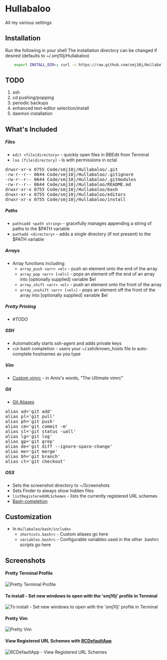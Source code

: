 Hullabaloo
==========

All my various settings



Installation
------------

Run the following in your shell
The installation directory can be changed if desired (defaults to ~/.smj10j/Hullabaloo)
```bash 
	export INSTALL_DIR=; curl -s https://raw.github.com/smj10j/Hullabaloo/master/install/install.sh | /bin/bash && exit 0
```


TODO
----

1. ssh
2. cd pushing/popping
3. periodic backups
4. enhanced text-editor selection/install
5. daemon installation


What's Included
---------------

##### Files
- `edit <file|directory>` - quickly open files in BBEdit from Terminal
- `lso [file|directory]` - ls with permissions in octal
<pre>
drwxr-xr-x 0755 Code/smj10j/Hullabaloo/.git
-rw-r--r-- 0644 Code/smj10j/Hullabaloo/.gitignore
-rw-r--r-- 0644 Code/smj10j/Hullabaloo/.gitmodules
-rw-r--r-- 0644 Code/smj10j/Hullabaloo/README.md
drwxr-xr-x 0755 Code/smj10j/Hullabaloo/bash
drwxr-xr-x 0755 Code/smj10j/Hullabaloo/editors
drwxr-xr-x 0755 Code/smj10j/Hullabaloo/install
</pre>
	
	
##### Paths
- `pathsadd <path string>` - gracefully manages appending a string of paths to the $PATH variable
- `pathadd <directory>` - adds a single directory (if not present) to the $PATH variable

##### Arrays
- Array functions including:
	- `array_push <arr> <el>` - push an element onto the end of the array
	- `array_pop <arr> [<el>]` - pops an element off the end of an array into [optionally supplied] variable $el
	- `array_shift <arr> <el>` - push an element onto the front of the array
	- `array_unshift <arr> [<el>]` - pops an element off the front of the array into [optionally supplied] variable $el
	
##### Pretty Printing
- #TODO
		
##### SSH
- Automatically starts ssh-agent and adds private keys
- `ssh` bash completion - users your ~/.ssh/known_hosts file to auto-complete hostnames as you type

##### Vim
- [Custom vimrc](https://github.com/amix/vimrc) - in Amix's words, "The Ultimate vimrc"

##### Git
- [Git Aliases](http://www.jperla.com/blog/post/teach-yourself-git-in-2-minutes)
<pre>
alias ad='git add'
alias pl='git pull'
alias ph='git push'
alias cm='git commit -m'
alias sl='git status -uall'
alias lg='git log'
alias gp='git grep'
alias de='git diff --ignore-space-change'
alias me='git merge'
alias bh='git branch'
alias ct='git checkout'
</pre>

##### OSX 
- Sets the screenshot directory to  ~/Screenshots
- Sets Finder to always show hidden files
- `listRegisteredURLSchemes` - lists the currently registered URL schemes
- [Bash-completion](http://trac.macports.org/wiki/howto/bash-completion)



Customization
---------------

- In `Hullabaloo/bash/includes`
	- `shortcuts.bashrc` - Custom aliases go here
	- `variables.bashrc` - Configurable variables used in the other .bashrc scripts go here


Screenshots
-----------

#### Pretty Terminal Profile
![Pretty Terminal Profile](https://raw.github.com/smj10j/Hullabaloo/master/screenshots/Pretty-Terminal.png "Pretty Terminal")

#### To install - Set new windows to open with the 'smj10j' profile in Terminal
![To install - Set new windows to open with the 'smj10j' profile in Terminal](https://raw.github.com/smj10j/Hullabaloo/master/screenshots/Set-Terminal-Profile.png "Set Terminal Profile")

#### Pretty Vim
![Pretty Vim](https://raw.github.com/smj10j/Hullabaloo/master/screenshots/Pretty-Vim.png "Pretty Vim")
	
#### View Registered URL Schemes with [RCDefaultApp](http://www.rubicode.com/Software/RCDefaultApp/)
![RCDefaultApp - View Registered URL Schemes](https://raw.github.com/smj10j/Hullabaloo/master/screenshots/RCDefaultApp.png "RCDefaultApp - View Registered URL Schemes")
		
		
		
		
		
		
